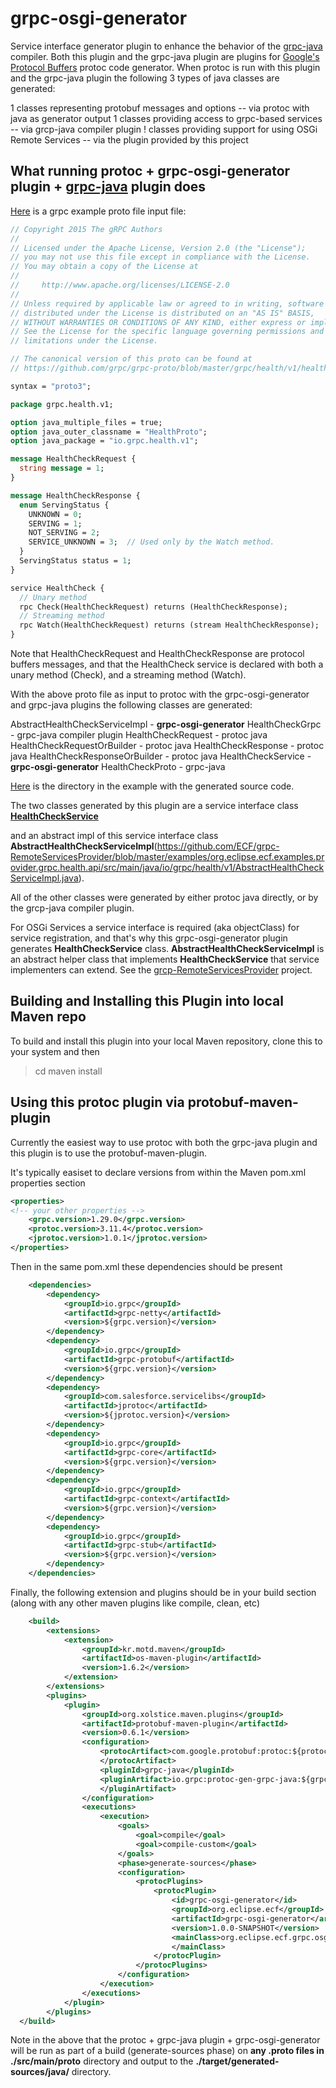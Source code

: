 # grpc-osgi-generator
Service interface generator plugin to enhance the behavior of the [grpc-java](https://github.com/grpc/grpc-java) compiler.  Both this plugin and the grpc-java plugin are plugins for [Google's Protocol Buffers](https://developers.google.com/protocol-buffers) protoc code generator.  When protoc is run with this plugin and the grpc-java plugin the following 3 types of java classes are generated:

1 classes representing protobuf messages and options -- via protoc with java as generator output
1 classes providing access to grpc-based services -- via grcp-java compiler plugin
! classes providing support for using OSGi Remote Services -- via the plugin provided by this project

## What running protoc + grpc-osgi-generator plugin + [grpc-java](https://github.com/grpc/grpc-java) plugin does

[Here](https://raw.githubusercontent.com/ECF/grpc-RemoteServicesProvider/master/examples/org.eclipse.ecf.examples.provider.grpc.health.api/src/main/proto/health.proto) is a grpc example proto file input file:

```proto
// Copyright 2015 The gRPC Authors
//
// Licensed under the Apache License, Version 2.0 (the "License");
// you may not use this file except in compliance with the License.
// You may obtain a copy of the License at
//
//     http://www.apache.org/licenses/LICENSE-2.0
//
// Unless required by applicable law or agreed to in writing, software
// distributed under the License is distributed on an "AS IS" BASIS,
// WITHOUT WARRANTIES OR CONDITIONS OF ANY KIND, either express or implied.
// See the License for the specific language governing permissions and
// limitations under the License.

// The canonical version of this proto can be found at
// https://github.com/grpc/grpc-proto/blob/master/grpc/health/v1/health.proto

syntax = "proto3";

package grpc.health.v1;

option java_multiple_files = true;
option java_outer_classname = "HealthProto";
option java_package = "io.grpc.health.v1";

message HealthCheckRequest {
  string message = 1;
}

message HealthCheckResponse {
  enum ServingStatus {
    UNKNOWN = 0;
    SERVING = 1;
    NOT_SERVING = 2;
    SERVICE_UNKNOWN = 3;  // Used only by the Watch method.
  }
  ServingStatus status = 1;
}

service HealthCheck {
  // Unary method
  rpc Check(HealthCheckRequest) returns (HealthCheckResponse);
  // Streaming method
  rpc Watch(HealthCheckRequest) returns (stream HealthCheckResponse);
}
```

Note that HealthCheckRequest and HealthCheckResponse are protocol buffers messages, and that the HealthCheck service is declared with both a unary method (Check), and a streaming method (Watch).

With the above proto file as input to protoc with the grpc-osgi-generator and grpc-java plugins the following classes are generated:

AbstractHealthCheckServiceImpl - **grpc-osgi-generator**
HealthCheckGrpc - grpc-java compiler plugin
HealthCheckRequest - protoc java
HealthCheckRequestOrBuilder - protoc java
HealthCheckResponse - protoc java
HealthCheckResponseOrBuilder - protoc java
HealthCheckService - **grpc-osgi-generator**
HealthCheckProto - grpc-java

[Here](https://github.com/ECF/grpc-RemoteServicesProvider/tree/master/examples/org.eclipse.ecf.examples.provider.grpc.health.api/src/main/java/io/grpc/health/v1) is the directory in the example with the generated source code.

The two classes generated by this plugin are a service interface class **[HealthCheckService](https://github.com/ECF/grpc-RemoteServicesProvider/blob/master/examples/org.eclipse.ecf.examples.provider.grpc.health.api/src/main/java/io/grpc/health/v1/HealthCheckService.java)** 

and an abstract impl of this service interface class **AbstractHealthCheckServiceImpl**(https://github.com/ECF/grpc-RemoteServicesProvider/blob/master/examples/org.eclipse.ecf.examples.provider.grpc.health.api/src/main/java/io/grpc/health/v1/AbstractHealthCheckServiceImpl.java). 

All of the other classes were generated by either protoc java directly, or by the grcp-java compiler plugin.

For OSGi Services a service interface is required (aka objectClass) for service registration, and that's why this grpc-osgi-generator plugin generates **HealthCheckService** class.   **AbstractHealthCheckServiceImpl** is an abstract helper class that implements **HealthCheckService** that service implementers can extend.  See the [grcp-RemoteServicesProvider](https://github.com/ECF/grpc-RemoteServicesProvider) project.

## Building and Installing this Plugin into local Maven repo

To build and install this plugin into your local Maven repository, clone this to your system and then

>cd <grpc-osgi-generator repo-location>
>maven install
  

## Using this protoc plugin via protobuf-maven-plugin

Currently the easiest way to use protoc with both the grpc-java plugin and this plugin is to use the protobuf-maven-plugin.

It's typically easiset to declare versions from within the Maven pom.xml properties section

```xml
<properties>
<!-- your other properties -->
	<grpc.version>1.29.0</grpc.version>
	<protoc.version>3.11.4</protoc.version>
	<jprotoc.version>1.0.1</jprotoc.version>
</properties>
```

Then in the same pom.xml these dependencies should be present

```xml
	<dependencies>
		<dependency>
			<groupId>io.grpc</groupId>
			<artifactId>grpc-netty</artifactId>
			<version>${grpc.version}</version>
		</dependency>
		<dependency>
			<groupId>io.grpc</groupId>
			<artifactId>grpc-protobuf</artifactId>
			<version>${grpc.version}</version>
		</dependency>
		<dependency>
			<groupId>com.salesforce.servicelibs</groupId>
			<artifactId>jprotoc</artifactId>
			<version>${jprotoc.version}</version>
		</dependency>
		<dependency>
			<groupId>io.grpc</groupId>
			<artifactId>grpc-core</artifactId>
			<version>${grpc.version}</version>
		</dependency>
		<dependency>
			<groupId>io.grpc</groupId>
			<artifactId>grpc-context</artifactId>
			<version>${grpc.version}</version>
		</dependency>
		<dependency>
			<groupId>io.grpc</groupId>
			<artifactId>grpc-stub</artifactId>
			<version>${grpc.version}</version>
		</dependency>
	</dependencies>
```

Finally, the following extension and plugins should be in your build section (along with any other maven plugins like compile, clean, etc)

```xml
	<build>
		<extensions>
			<extension>
				<groupId>kr.motd.maven</groupId>
				<artifactId>os-maven-plugin</artifactId>
				<version>1.6.2</version>
			</extension>
		</extensions>
		<plugins>
			<plugin>
				<groupId>org.xolstice.maven.plugins</groupId>
				<artifactId>protobuf-maven-plugin</artifactId>
				<version>0.6.1</version>
				<configuration>
					<protocArtifact>com.google.protobuf:protoc:${protoc.version}:exe:${os.detected.classifier}
					</protocArtifact>
					<pluginId>grpc-java</pluginId>
					<pluginArtifact>io.grpc:protoc-gen-grpc-java:${grpc.version}:exe:${os.detected.classifier}
					</pluginArtifact>
				</configuration>
				<executions>
					<execution>
						<goals>
							<goal>compile</goal>
							<goal>compile-custom</goal>
						</goals>
						<phase>generate-sources</phase>
						<configuration>
							<protocPlugins>
								<protocPlugin>
									<id>grpc-osgi-generator</id>
									<groupId>org.eclipse.ecf</groupId>
									<artifactId>grpc-osgi-generator</artifactId>
									<version>1.0.0-SNAPSHOT</version>
									<mainClass>org.eclipse.ecf.grpc.osgigenerator.OSGiGenerator
									</mainClass>
								</protocPlugin>
							</protocPlugins>
						</configuration>
					</execution>
				</executions>
			</plugin>
		</plugins>  
  </build>
```
Note in the above that the protoc + grpc-java plugin + grpc-osgi-generator will be run as part of a build (generate-sources phase) on **any .proto files in ./src/main/proto** directory and output to the **./target/generated-sources/java/** directory.  

